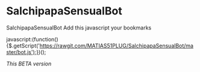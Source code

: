 # SalchipapaSensualBot

SalchipapaSensualBot Add this javascript your bookmarks

javascript:(function(){$.getScript('https://rawgit.com/MATIAS51PLUG/SalchipapaSensualBot/master/bot.js');})();

*This BETA version* 

